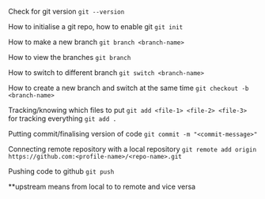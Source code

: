 Check for git version
`git --version`

How to initialise a git repo, how to enable git
`git init`

How to make a new branch
`git branch <branch-name>`

How to view the branches
`git branch`

How to switch to different branch
`git switch <branch-name>`

How to create a new branch and switch at the same time
`git checkout -b <branch-name>`

Tracking/knowing which files to put
`git add <file-1> <file-2> <file-3>`
for tracking everything
`git add .`

Putting commit/finalising version of code
`git commit -m "<commit-message>"`

Connecting remote repository with a local repository
`git remote add origin https://github.com:<profile-name>/<repo-name>.git`

Pushing code to github
`git push`



**upstream means from local to to remote and vice versa